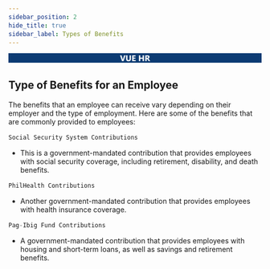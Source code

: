 ```yaml
---
sidebar_position: 2
hide_title: true
sidebar_label: Types of Benefits
---
```


![Banner](../img/banner.png)

## Type of Benefits for an Employee

The benefits that an employee can receive vary depending on their employer and the type of employment. Here are some of the benefits that are commonly provided to employees:

```js
Social Security System Contributions
```
- This is a government-mandated contribution that provides employees with social security coverage, including retirement, disability, and death benefits.

```js
PhilHealth Contributions
```
- Another government-mandated contribution that provides employees with health insurance coverage.

```js
Pag-Ibig Fund Contributions
```
- A government-mandated contribution that provides employees with housing and short-term loans, as well as savings and retirement benefits.